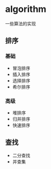 # algorithm

一些算法的实现

## 排序

### 基础

- 冒泡排序
- 插入排序
- 选择排序
- 希尔排序

### 高级

- 堆排序
- 归并排序
- 快速排序

## 查找

- 二分查找
- 并查集

